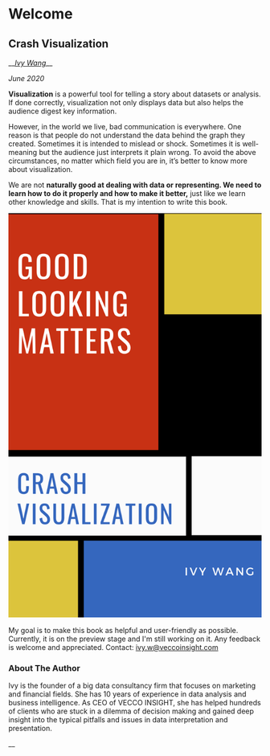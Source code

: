 # Welcome

## Crash Visualization

\_\_[_Ivy  Wang_](https://www.linkedin.com/in/ivy-w-81871716b/)\_\_

_June 2020_

**Visualization** is a powerful tool for telling a story about datasets or analysis. If done correctly, visualization not only displays data but also helps the audience digest key information. 

However, in the world we live, bad communication is everywhere. One reason is that people do not understand the data behind the graph they created. Sometimes it is intended to mislead or shock. Sometimes it is well-meaning but the audience just interprets it plain wrong. To avoid the above circumstances, no matter which field you are in, it’s better to know more about visualization.

We are not ****naturally good at dealing with data or representing. We need to learn how to do it properly and how to make it better**,** just like we learn other knowledge and skills. That is my intention to write this book.

![Book Cover](.gitbook/assets/crash-visualization.png)

My goal is to make this book as helpful and user-friendly as possible. Currently, it is on the preview stage and I'm still working on it. Any feedback is welcome and appreciated. Contact: [ivy.w@veccoinsight.com](mailto:ivy.w@veccoinsight.com)

### About The Author

Ivy is the founder of a big data consultancy firm that focuses on marketing and financial fields. She has 10 years of experience in data analysis and business intelligence.  As CEO of VECCO INSIGHT, she has helped hundreds of clients who are stuck in a dilemma of decision making and gained deep insight into the typical pitfalls and issues in data interpretation and presentation.  




\_\_

